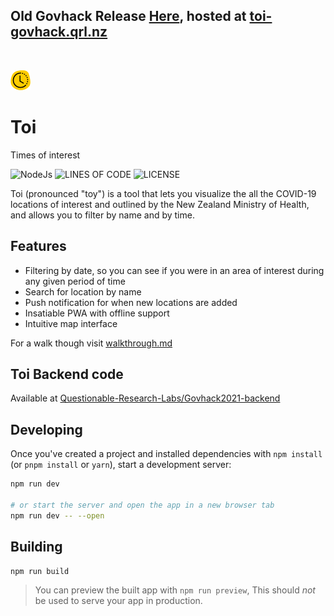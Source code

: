 ## Old Govhack Release [Here](https://github.com/Questionable-Research-Labs/Govhack-2021/tree/v1.0), hosted at [toi-govhack.qrl.nz](https://toi-govhack.qrl.nz)

<br>

![Logo](https://raw.githubusercontent.com/Questionable-Research-Labs/Govhack-2021/main/static/icons/icon%4032.png)

# Toi
Times of interest

![NodeJs](https://img.shields.io/badge/Powered%20By-Svelte-f7311b?style=for-the-badge)
![LINES OF CODE](https://img.shields.io/tokei/lines/github/Questionable-Research-Labs/Govhack-2021?style=for-the-badge)
![LICENSE](https://img.shields.io/github/license/Questionable-Research-Labs/Govhack-2021?style=for-the-badge)

Toi (pronounced "toy") is a tool that lets you visualize the all the COVID-19 locations of interest and outlined by the New Zealand Ministry of Health, and allows you to filter by name and by time.



## Features
- Filtering by date, so you can see if you were in an area of interest during any given period of time
- Search for location by name
- Push notification for when new locations are added
- Insatiable PWA with offline support
- Intuitive map interface

For a walk though visit [walkthrough.md](walkthrough.md)

## Toi Backend code
Available at [Questionable-Research-Labs/Govhack2021-backend](https://github.com/Questionable-Research-Labs/Govhack2021-backend)

## Developing

Once you've created a project and installed dependencies with `npm install` (or `pnpm install` or `yarn`), start a development server:

```bash
npm run dev

# or start the server and open the app in a new browser tab
npm run dev -- --open
```

## Building


```bash
npm run build
```

> You can preview the built app with `npm run preview`, This should _not_ be used to serve your app in production.
